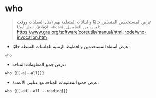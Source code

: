 # who

> عرض المستخدمين المتصلين حاليًا والبيانات المتعلقة بهم (مثل العمليات ووقت الإقلاع).
> انظر أيضًا: `whoami`.
> لمزيد من التفاصيل: <https://www.gnu.org/software/coreutils/manual/html_node/who-invocation.html>.

- عرض أسماء المستخدمين والخطوط الزمنية للجلسات النشطة حاليًا:

`who`

- عرض جميع المعلومات المتاحة:

`who {{[-a|--all]}}`

- عرض جميع المعلومات المتاحة مع عناوين الأعمدة:

`who {{[-aH|--all --heading]}}`
